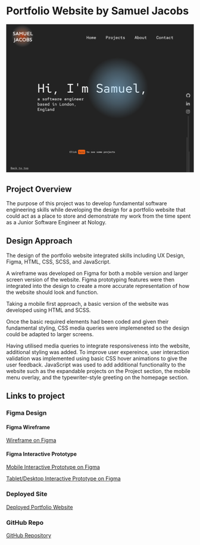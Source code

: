 # Portfolio Website by Samuel Jacobs

![deployed-website](./photos/deployed-website-desktop.png)

## Project Overview
The purpose of this project was to develop fundamental software engineering skills while developing the design for a portfolio website that could act as a place to store and demonstrate my work from the time spent as a Junior Software Engineer at Nology.

## Design Approach
The design of the portfolio website integrated skills including UX Design, Figma, HTML, CSS, SCSS, and JavaScript.

A wireframe was developed on Figma for both a mobile version and larger screen version of the website. Figma prototyping features were then integrated into the design to create a more accurate representation of how the website should look and function.

Taking a mobile first approach, a basic version of the website was developed using HTML and SCSS.

Once the basic required elements had been coded and given their fundamental styling, CSS media queries were implemeneted so the design could be adapted to larger screens.

Having utilised media queries to integrate responsiveness into the website, additional styling was added. To improve user expereince, user interaction validation was implemented using basic CSS hover animations to give the user feedback. JavaScript was used to add additional functionality to the website such as the expandable projects on the Project section, the mobile menu overlay, and the typewriter-style greeting on the homepage section.

## Links to project
### Figma Design
#### Figma Wireframe
[Wireframe on Figma](https://www.figma.com/file/eAVBqpDecxdD9fbMnKAJmI/Portfolio-Prototype?node-id=164%3A423)
#### Figma Interactive Prototype
[Mobile Interactive Prototype on Figma](https://www.figma.com/proto/eAVBqpDecxdD9fbMnKAJmI/Portfolio-Prototype?node-id=164%3A424&scaling=scale-down&page-id=164%3A423&starting-point-node-id=164%3A424)

[Tablet/Desktop Interactive Prototype on Figma](https://www.figma.com/proto/eAVBqpDecxdD9fbMnKAJmI/Portfolio-Prototype?node-id=113%3A383&scaling=scale-down&page-id=113%3A215&starting-point-node-id=113%3A383)
### Deployed Site
[Deployed Portfolio Website](https://samueljacobs98.github.io/portfolio-website/#home)
### GitHub Repo
[GitHub Repository](https://github.com/samueljacobs98/portfolio-website)